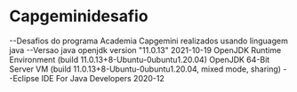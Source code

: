 # Capgeminidesafio
--Desafios do programa Academia Capgemini
realizados usando linguagem java
--Versao java
openjdk version "11.0.13" 2021-10-19
OpenJDK Runtime Environment (build 11.0.13+8-Ubuntu-0ubuntu1.20.04)
OpenJDK 64-Bit Server VM (build 11.0.13+8-Ubuntu-0ubuntu1.20.04, mixed mode, sharing)
--Eclipse IDE For Java Developers 2020-12
